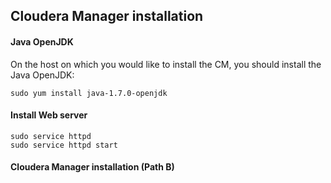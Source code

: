 ## Cloudera Manager installation

#### Java OpenJDK 
On the host on which you would like to install the CM, you should install the Java OpenJDK:
```
sudo yum install java-1.7.0-openjdk
```

#### Install Web server
```
sudo service httpd
sudo service httpd start
```

#### Cloudera Manager installation (Path B)

